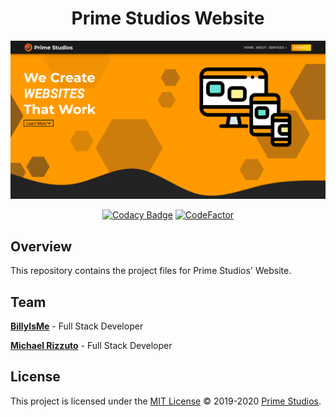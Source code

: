 <div align="center">

# Prime Studios Website

[![Page Preview](./assets/img/preview.png)](https://primestudios.co/)

[![Codacy Badge](https://api.codacy.com/project/badge/Grade/0ce96690698045169711b5bef97e02f9)](https://app.codacy.com/gh/PrimeStudios/PrimeStudios.co?utm_source=github.com&utm_medium=referral&utm_content=PrimeStudios/PrimeStudios.co&utm_campaign=Badge_Grade_Dashboard) [![CodeFactor](https://www.codefactor.io/repository/github/primestudios/primestudios.co/badge)](https://www.codefactor.io/repository/github/primestudios/primestudios.co)

</div>

## Overview

This repository contains the project files for Prime Studios' Website.

## Team

**[BillyIsMe](https://github.com/TheBillyIsMe)** - Full Stack Developer

**[Michael Rizzuto](https://github.com/MichaelRizzuto)** - Full Stack Developer

## License

This project is licensed under the [MIT License](./LICENSE.md) &copy; 2019-2020 [Prime Studios](https://github.com/PrimeStudios/).
